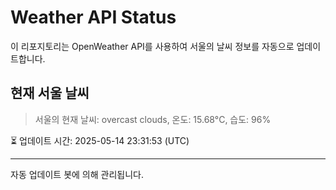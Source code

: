 
# Weather API Status

이 리포지토리는 OpenWeather API를 사용하여 서울의 날씨 정보를 자동으로 업데이트합니다.

## 현재 서울 날씨
> 서울의 현재 날씨: overcast clouds, 온도: 15.68°C, 습도: 96%

⏳ 업데이트 시간: 2025-05-14 23:31:53 (UTC)

---
자동 업데이트 봇에 의해 관리됩니다.
